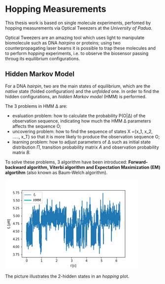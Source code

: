 # Hopping Measurements

This thesis work is based on single molecule experiments, perfomed by hopping measurements via Optical Tweezers at the _University of Padua_.

Optical Tweezers are an amazing tool which uses light to manipulate biomolecule such as DNA _hairpins_ or proteins; using two counterpropagating laser beams it is possible to trap these molecules and to perform _hopping_ experiments, i.e. to observe the biosensor passing throug its equilibrium configurations.

## Hidden Markov Model

For a DNA _hairpin_, two are the main states of equilibrium, which are the _native_ state (folded configuration) and the _unfolded_ one. In order to find the hidden configurations, an _hidden Markov model_ (HMM) is performed.

The 3 problems in HMM Δ are:

* evaluation problem: how to calculate the probability P(O|Δ) of the observation sequence, indicating how much the HMM Δ parameters affects the sequence O;
* uncovering problem: how to find the sequence of states X ={x_1, x_2, ....., x_T} so that it is more likely to produce the observation sequence O;
* learning problem: how to adjust parameters of Δ such as initial state distribution $\Pi$, transition probability matrix $A$ and observation probability matrix $B$.

To solve these problems, 3 algorithm have been introduced: **Forward-backward algorithm, Viterbi algorithm and Expectation Maximization (EM) algortihm** (also known as Baum-Welch algorithm).

![](hmm.gif)

The picture illustrates the 2-hidden states in an _hopping_ plot.
